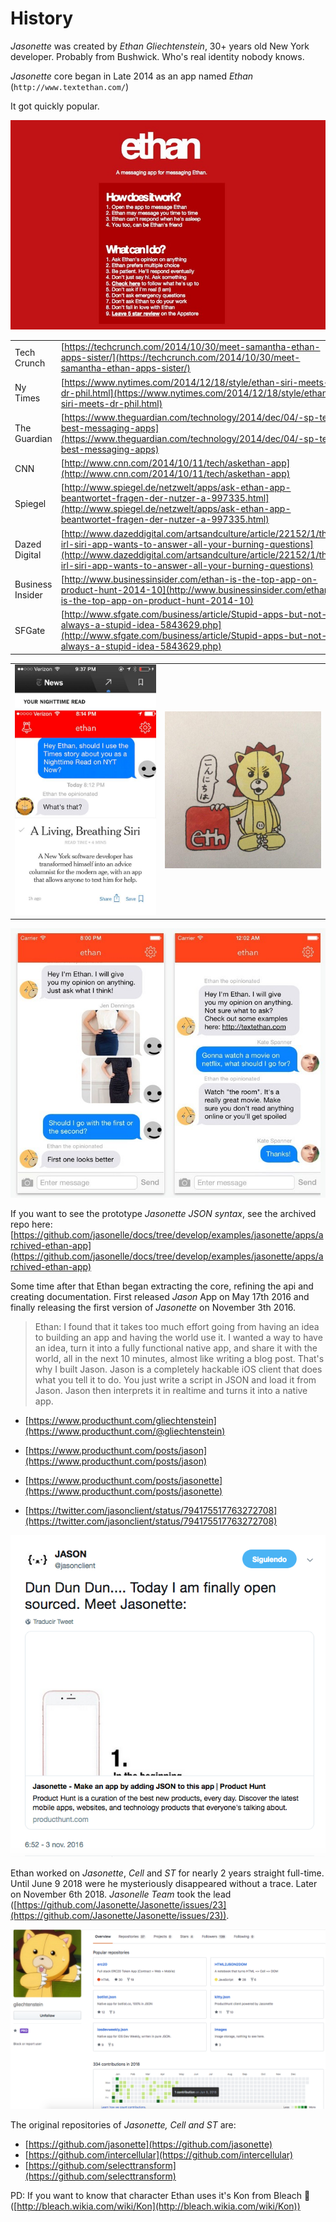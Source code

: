 # History

*Jasonette* was created by *Ethan Gliechtenstein*, 30+ years old New York developer. Probably from Bushwick. Who's real identity nobody knows.

*Jasonette* core began in Late 2014 as an app named *Ethan*  (`http://www.textethan.com/`)

It got quickly popular.

![Ethan App Homepage](legacy/bookdown/images/history/ethanhome.jpg)

| | |
|--|--|
|Tech Crunch| [https://techcrunch.com/2014/10/30/meet-samantha-ethan-apps-sister/](https://techcrunch.com/2014/10/30/meet-samantha-ethan-apps-sister/)
|Ny Times| [https://www.nytimes.com/2014/12/18/style/ethan-siri-meets-dr-phil.html](https://www.nytimes.com/2014/12/18/style/ethan-siri-meets-dr-phil.html)
|The Guardian| [https://www.theguardian.com/technology/2014/dec/04/-sp-ten-best-messaging-apps](https://www.theguardian.com/technology/2014/dec/04/-sp-ten-best-messaging-apps)
|CNN| [http://www.cnn.com/2014/10/11/tech/askethan-app](http://www.cnn.com/2014/10/11/tech/askethan-app)
|Spiegel| [http://www.spiegel.de/netzwelt/apps/ask-ethan-app-beantwortet-fragen-der-nutzer-a-997335.html](http://www.spiegel.de/netzwelt/apps/ask-ethan-app-beantwortet-fragen-der-nutzer-a-997335.html)
|Dazed Digital| [http://www.dazeddigital.com/artsandculture/article/22152/1/this-irl-siri-app-wants-to-answer-all-your-burning-questions](http://www.dazeddigital.com/artsandculture/article/22152/1/this-irl-siri-app-wants-to-answer-all-your-burning-questions)
|Business Insider| [http://www.businessinsider.com/ethan-is-the-top-app-on-product-hunt-2014-10](http://www.businessinsider.com/ethan-is-the-top-app-on-product-hunt-2014-10)
|SFGate | [http://www.sfgate.com/business/article/Stupid-apps-but-not-always-a-stupid-idea-5843629.php](http://www.sfgate.com/business/article/Stupid-apps-but-not-always-a-stupid-idea-5843629.php)


| | |
|--|--|
![Ethan App Screenshot](legacy/bookdown/images/history/ethanapp.jpeg)| ![Ethan Drawing](legacy/bookdown/images/history/ethan.jpeg)

![Ethan App Screenshot](legacy/bookdown/images/history/ethanapp2.jpg)

If you want to see the prototype *Jasonette JSON syntax*, see the archived repo here:
[https://github.com/jasonelle/docs/tree/develop/examples/jasonette/apps/archived-ethan-app](https://github.com/jasonelle/docs/tree/develop/examples/jasonette/apps/archived-ethan-app)

Some time after that Ethan began extracting the core, refining the api and creating documentation. 
First released *Jason* App on May 17th 2016 and 
finally releasing the first version of *Jasonette* on November 3th 2016.

> Ethan:
> I found that it takes too much effort going 
> from having an idea to building an app and having the world use it. 
> I wanted a way to have an idea, turn it into a fully functional native app, 
> and share it with the world, all in the next 10 minutes, almost like writing a blog post.
> That's why I built Jason. Jason is a completely hackable iOS client that does what 
> you tell it to do. You just write a script in JSON and load it from Jason. 
> Jason then interprets it in realtime and turns it into a native app. 


- [https://www.producthunt.com/gliechtenstein](https://www.producthunt.com/@gliechtenstein)
- [https://www.producthunt.com/posts/jason](https://www.producthunt.com/posts/jason)
- [https://www.producthunt.com/posts/jasonette](https://www.producthunt.com/posts/jasonette)

- [https://twitter.com/jasonclient/status/794175517763272708](https://twitter.com/jasonclient/status/794175517763272708)

![Jasonette First Tweet](legacy/bookdown/images/history/jasonette.png)

Ethan worked on *Jasonette*, *Cell* and *ST* for nearly 2 years straight full-time. 
Until June 9 2018 were he mysteriously disappeared without a trace. 
Later on November 6th 2018. *Jasonelle Team* took the lead 
([https://github.com/Jasonette/Jasonette/issues/23](https://github.com/Jasonette/Jasonette/issues/23)).

![Last known Ethan contribution](legacy/bookdown/images/history/gliechtenstein.png)

The original repositories of *Jasonette, Cell and ST* are:

- [https://github.com/jasonette](https://github.com/jasonette)
- [https://github.com/intercellular](https://github.com/intercellular)
- [https://github.com/selecttransform](https://github.com/selecttransform)

PD: If you want to know that character 
Ethan uses it's Kon from Bleach 💯 ([http://bleach.wikia.com/wiki/Kon](http://bleach.wikia.com/wiki/Kon))
